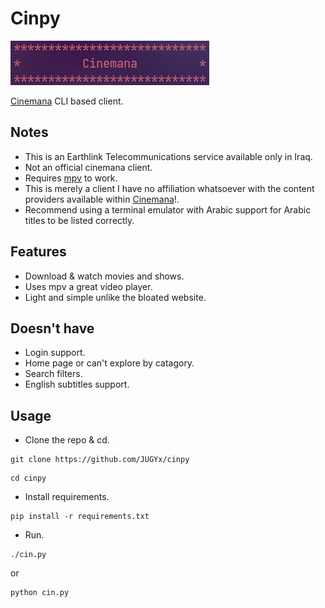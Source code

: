 # Cinpy

![icon](https://github.com/JUGYx/cinpy/blob/main/cinpy.png)

[Cinemana](https://cinemana.shabakaty.com) CLI based client.

## Notes
- This is an Earthlink Telecommunications service available only in Iraq.
- Not an official cinemana client.
- Requires [mpv](https://mpv.io) to work.
- This is merely a client I have no affiliation whatsoever with the content providers available within [Cinemana](https://cinemana.shabakaty.com)!.
- Recommend using a terminal emulator with Arabic support for Arabic titles to be listed correctly.

## Features
- Download & watch movies and shows.
- Uses mpv a great video player.
- Light and simple unlike the bloated website.

## Doesn't have
- Login support.
- Home page or can't explore by catagory.
- Search filters. 
- English subtitles support.

## Usage
- Clone the repo & cd.
```console
git clone https://github.com/JUGYx/cinpy
```
```console
cd cinpy
```
- Install requirements.
```console
pip install -r requirements.txt
```
- Run.
```console
./cin.py
```
or

```console
python cin.py
```
